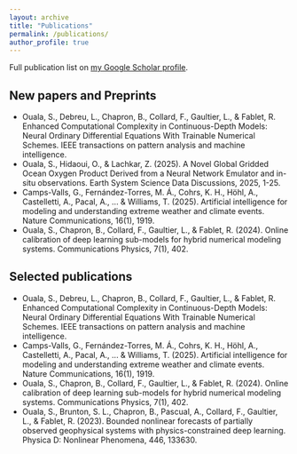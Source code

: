 ```yaml
---
layout: archive
title: "Publications"
permalink: /publications/
author_profile: true
---
```


<div>  Full publication list on <a href="https://scholar.google.fr/citations?hl=fr&user=uAiTuK0AAAAJ&view_op=list_works&sortby=pubdate">my Google Scholar profile</a>.</div>
<!--{% if author.googlescholar %}-->
<!--{% endif %}-->


## New papers and Preprints
* Ouala, S., Debreu, L., Chapron, B., Collard, F., Gaultier, L., & Fablet, R. Enhanced Computational Complexity in Continuous-Depth Models: Neural Ordinary Differential Equations With Trainable Numerical Schemes. IEEE transactions on pattern analysis and machine intelligence.
* Ouala, S., Hidaoui, O., & Lachkar, Z. (2025). A Novel Global Gridded Ocean Oxygen Product Derived from a Neural Network Emulator and in-situ observations. Earth System Science Data Discussions, 2025, 1-25.
* Camps-Valls, G., Fernández-Torres, M. Á., Cohrs, K. H., Höhl, A., Castelletti, A., Pacal, A., ... & Williams, T. (2025). Artificial intelligence for modeling and understanding extreme weather and climate events. Nature Communications, 16(1), 1919.
* Ouala, S., Chapron, B., Collard, F., Gaultier, L., & Fablet, R. (2024). Online calibration of deep learning sub-models for hybrid numerical modeling systems. Communications Physics, 7(1), 402.

## Selected publications
* Ouala, S., Debreu, L., Chapron, B., Collard, F., Gaultier, L., & Fablet, R. Enhanced Computational Complexity in Continuous-Depth Models: Neural Ordinary Differential Equations With Trainable Numerical Schemes. IEEE transactions on pattern analysis and machine intelligence.
* Camps-Valls, G., Fernández-Torres, M. Á., Cohrs, K. H., Höhl, A., Castelletti, A., Pacal, A., ... & Williams, T. (2025). Artificial intelligence for modeling and understanding extreme weather and climate events. Nature Communications, 16(1), 1919.
* Ouala, S., Chapron, B., Collard, F., Gaultier, L., & Fablet, R. (2024). Online calibration of deep learning sub-models for hybrid numerical modeling systems. Communications Physics, 7(1), 402.
* Ouala, S., Brunton, S. L., Chapron, B., Pascual, A., Collard, F., Gaultier, L., & Fablet, R. (2023). Bounded nonlinear forecasts of partially observed geophysical systems with physics-constrained deep learning. Physica D: Nonlinear Phenomena, 446, 133630.

<!-- {% include base_path %}

{% for post in site.publications reversed %}
  {% include archive-single.html %}
{% endfor %} -->
